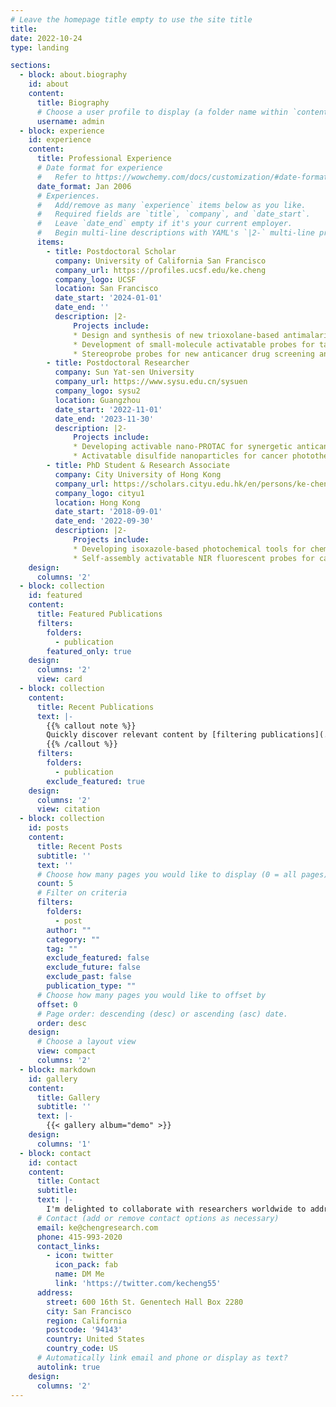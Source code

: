 ```yaml
---
# Leave the homepage title empty to use the site title
title:
date: 2022-10-24
type: landing

sections:
  - block: about.biography
    id: about
    content:
      title: Biography
      # Choose a user profile to display (a folder name within `content/authors/`)
      username: admin
  - block: experience
    id: experience
    content:
      title: Professional Experience
      # Date format for experience
      #   Refer to https://wowchemy.com/docs/customization/#date-format
      date_format: Jan 2006
      # Experiences.
      #   Add/remove as many `experience` items below as you like.
      #   Required fields are `title`, `company`, and `date_start`.
      #   Leave `date_end` empty if it's your current employer.
      #   Begin multi-line descriptions with YAML's `|2-` multi-line prefix.
      items:
        - title: Postdoctoral Scholar
          company: University of California San Francisco
          company_url: https://profiles.ucsf.edu/ke.cheng
          company_logo: UCSF
          location: San Francisco
          date_start: '2024-01-01'
          date_end: ''
          description: |2-
              Projects include:
              * Design and synthesis of new trioxolane-based antimalarials and anticancer drugs
              * Development of small-molecule activatable probes for targeted radioligand therapy
              * Stereoprobe probes for new anticancer drug screening and druggable targets profiling
        - title: Postdoctoral Researcher
          company: Sun Yat-sen University
          company_url: https://www.sysu.edu.cn/sysuen
          company_logo: sysu2
          location: Guangzhou
          date_start: '2022-11-01'
          date_end: '2023-11-30'
          description: |2-
              Projects include:
              * Developing activable nano-PROTAC for synergetic anticancer therapy
              * Activatable disulfide nanoparticles for cancer phototherapies
        - title: PhD Student & Research Associate
          company: City University of Hong Kong
          company_url: https://scholars.cityu.edu.hk/en/persons/ke-cheng(58c29bd6-cebe-40ed-acd8-7ed1cee38a13).html
          company_logo: cityu1
          location: Hong Kong
          date_start: '2018-09-01'
          date_end: '2022-09-30'
          description: |2-
              Projects include:
              * Developing isoxazole-based photochemical tools for chemoproteomics applications
              * Self-assembly activatable NIR fluorescent probes for cancer theranostics
    design:
      columns: '2'
  - block: collection
    id: featured
    content:
      title: Featured Publications
      filters:
        folders:
          - publication
        featured_only: true
    design:
      columns: '2'
      view: card
  - block: collection
    content:
      title: Recent Publications
      text: |-
        {{% callout note %}}
        Quickly discover relevant content by [filtering publications](./publication/).
        {{% /callout %}}
      filters:
        folders:
          - publication
        exclude_featured: true
    design:
      columns: '2'
      view: citation
  - block: collection
    id: posts
    content:
      title: Recent Posts
      subtitle: ''
      text: ''
      # Choose how many pages you would like to display (0 = all pages)
      count: 5
      # Filter on criteria
      filters:
        folders:
          - post
        author: ""
        category: ""
        tag: ""
        exclude_featured: false
        exclude_future: false
        exclude_past: false
        publication_type: ""
      # Choose how many pages you would like to offset by
      offset: 0
      # Page order: descending (desc) or ascending (asc) date.
      order: desc
    design:
      # Choose a layout view
      view: compact
      columns: '2'
  - block: markdown
    id: gallery
    content:
      title: Gallery
      subtitle: ''
      text: |-
        {{< gallery album="demo" >}}
    design:
      columns: '1'
  - block: contact
    id: contact
    content:
      title: Contact
      subtitle:
      text: |-
        I'm delighted to collaborate with researchers worldwide to address important questions and make meaningful advancements. Feel free to contact me via email or social media.
      # Contact (add or remove contact options as necessary)
      email: ke@chengresearch.com
      phone: 415-993-2020
      contact_links:
        - icon: twitter
          icon_pack: fab
          name: DM Me
          link: 'https://twitter.com/kecheng55'
      address:
        street: 600 16th St. Genentech Hall Box 2280
        city: San Francisco
        region: California
        postcode: '94143'
        country: United States
        country_code: US
      # Automatically link email and phone or display as text?
      autolink: true
    design:
      columns: '2'
---
```

